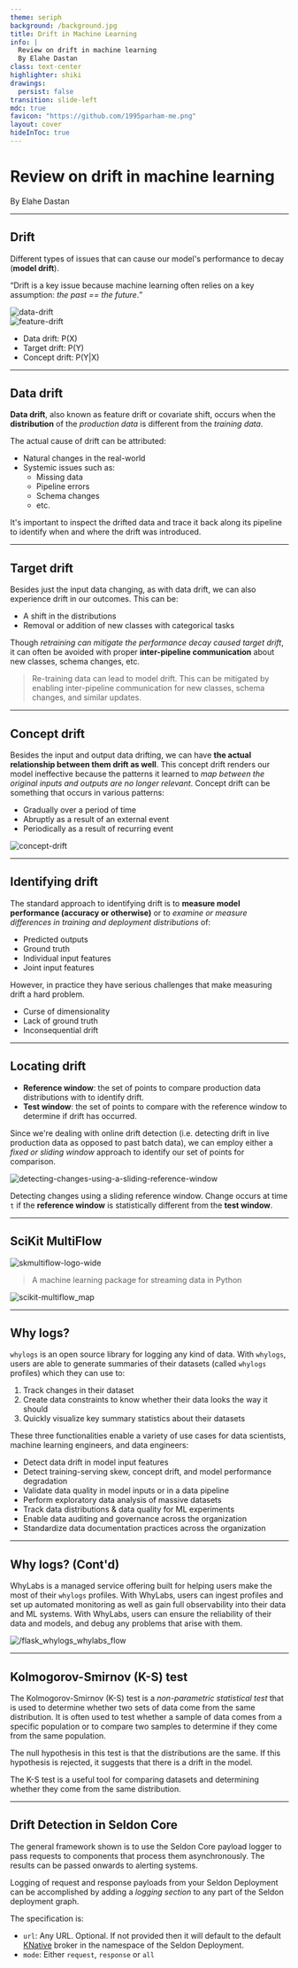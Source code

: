 ```yaml
---
theme: seriph
background: /background.jpg
title: Drift in Machine Learning
info: |
  Review on drift in machine learning
  By Elahe Dastan
class: text-center
highlighter: shiki
drawings:
  persist: false
transition: slide-left
mdc: true
favicon: "https://github.com/1995parham-me.png"
layout: cover
hideInToc: true
---
```


# Review on drift in machine learning

By Elahe Dastan

<div class="abs-br m-6 flex">
  <a href="https://github.com/1995parham-learning/drift-in-ml" target="_blank" alt="GitHub" title="Open in GitHub"
    class="text-xl slidev-icon-btn opacity-50 !border-none !hover:text-white">
    <carbon-logo-github />
  </a>
</div>

---

## Drift

Different types of issues that can cause our model's performance to decay (**model drift**).

<p class="text-center">
<q>Drift is a key issue because machine learning often relies on a key assumption: <em>the past == the future</em>.</q>
</p>

<div class="flex flex-row">
    <img alt="data-drift" src="/data-drift.webp" class="rounded shadow h-60 basis-1/4" />
    <div class="basis-1/2" ></div>
    <img alt="feature-drift" src="/feature-drift.png" class="rounded shadow h-60 basis-1/4" />
</div>

- Data drift: P(X)
- Target drift: P(Y)
- Concept drift: P(Y|X)

---

## Data drift

**Data drift**, also known as feature drift or covariate shift, occurs when the **distribution** of
the _production data_ is different from the _training data_.

The actual cause of drift can be attributed:

- Natural changes in the real-world
- Systemic issues such as:
  - Missing data
  - Pipeline errors
  - Schema changes
  - etc.

It's important to inspect the drifted data and trace it back along its pipeline
to identify when and where the drift was introduced.

---

## Target drift

Besides just the input data changing, as with data drift, we can also experience drift in our outcomes.
This can be:

- A shift in the distributions
- Removal or addition of new classes with categorical tasks

Though _retraining can mitigate the performance decay caused target drift_, it can often be avoided with proper
**inter-pipeline communication** about new classes, schema changes, etc.

> Re-training data can lead to model drift. This can be mitigated by enabling inter-pipeline communication
> for new classes, schema changes, and similar updates.

---

## Concept drift

Besides the input and output data drifting, we can have **the actual relationship between them drift as well**.
This concept drift renders our model ineffective because the patterns it learned to _map between the original
inputs and outputs are no longer relevant_. Concept drift can be something that occurs in various patterns:

- Gradually over a period of time
- Abruptly as a result of an external event
- Periodically as a result of recurring event

<img src="/concept-drift.png" alt="concept-drift" class="mx-auto h-60" />

---

## Identifying drift

The standard approach to identifying drift is to **measure model performance (accuracy or otherwise)**
or to _examine or measure differences in training and deployment distributions_ of:

- Predicted outputs
- Ground truth
- Individual input features
- Joint input features

However, in practice they have serious challenges that make measuring drift a hard problem.

- Curse of dimensionality
- Lack of ground truth
- Inconsequential drift

---

## Locating drift

- **Reference window**: the set of points to compare production data distributions with to identify drift.
- **Test window**: the set of points to compare with the reference window to determine if drift has occurred.

Since we're dealing with online drift detection (i.e. detecting drift in live production
data as opposed to past batch data),
we can employ either a _fixed or sliding window_ approach to identify our set of points for comparison.

<img src="/detecting-changes-using-a-sliding-reference-window.png"
alt="detecting-changes-using-a-sliding-reference-window" />

Detecting changes using a sliding reference window.
Change occurs at time `t` if the **reference window** is statistically different from the **test window**.

---

## SciKit MultiFlow

<img src="/skmultiflow-logo-wide.svg" alt="skmultiflow-logo-wide" class="bg-white mx-auto" />

> A machine learning package for streaming data in Python

<img src="/scikit-multiflow_map.png" alt="scikit-multiflow_map" class="mx-auto" />

---

## Why logs?

`whylogs` is an open source library for logging any kind of data. With `whylogs`, users are able
to generate summaries of their datasets (called `whylogs` profiles) which they can use to:

1. Track changes in their dataset
2. Create data constraints to know whether their data looks the way it should
3. Quickly visualize key summary statistics about their datasets

These three functionalities enable a variety of use cases for data scientists,
machine learning engineers, and data engineers:

- Detect data drift in model input features
- Detect training-serving skew, concept drift, and model performance degradation
- Validate data quality in model inputs or in a data pipeline
- Perform exploratory data analysis of massive datasets
- Track data distributions & data quality for ML experiments
- Enable data auditing and governance across the organization
- Standardize data documentation practices across the organization

---

## Why logs? (Cont'd)

WhyLabs is a managed service offering built for helping users make the most of their `whylogs` profiles.
With WhyLabs, users can ingest profiles and set up automated monitoring as well as gain full observability
into their data and ML systems. With WhyLabs, users can ensure the reliability of their data and models,
and debug any problems that arise with them.

<img src="/flask_whylogs_whylabs_flow.jpeg" alt="/flask_whylogs_whylabs_flow" class="mx-auto h-60" />

---

## Kolmogorov-Smirnov (K-S) test

The Kolmogorov-Smirnov (K-S) test is a _non-parametric statistical test_ that is used to determine whether two
sets of data come from the same distribution.
It is often used to test whether a sample of data comes from a specific population or
to compare two samples to determine if they come from the same population.

The null hypothesis in this test is that the distributions are the same.
If this hypothesis is rejected, it suggests that there is a drift in the model.

The K-S test is a useful tool for comparing datasets and determining whether they come from the same distribution.

---

## Drift Detection in Seldon Core

The general framework shown is to use the Seldon Core payload logger to pass requests to components that
process them asynchronously. The results can be passed onwards to alerting systems.

Logging of request and response payloads from your Seldon Deployment can be accomplished by adding a _logging section_
to any part of the Seldon deployment graph.

The specification is:

- `url`: Any URL. Optional. If not provided then it will default to the default [KNative](https://knative.dev/docs/) broker
  in the namespace of the Seldon Deployment.
- `mode`: Either `request`, `response` or `all`
